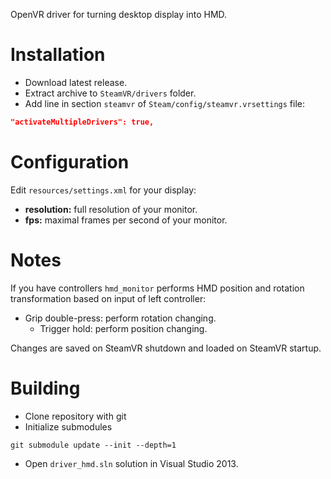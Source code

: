OpenVR driver for turning desktop display into HMD.

# Installation
* Download latest release.
* Extract archive to `SteamVR/drivers` folder.
* Add line in section `steamvr` of `Steam/config/steamvr.vrsettings` file:
```JSON
"activateMultipleDrivers": true,
```

# Configuration
Edit `resources/settings.xml` for your display:
* **resolution:** full resolution of your monitor.
* **fps:** maximal frames per second of your monitor.

# Notes
If you have controllers `hmd_monitor` performs HMD position and rotation transformation based on input of left controller:
* Grip double-press: perform rotation changing.
  * Trigger hold: perform position changing.

Changes are saved on SteamVR shutdown and loaded on SteamVR startup.
  
# Building
* Clone repository with git
* Initialize submodules
```
git submodule update --init --depth=1
```
* Open `driver_hmd.sln` solution in Visual Studio 2013.
